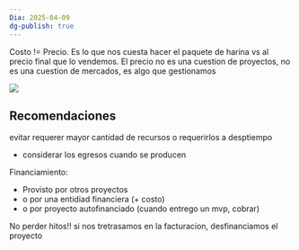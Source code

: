 ```yaml
---
Dia: 2025-04-09
dg-publish: true
---
```

Costo != Precio. Es lo que nos cuesta hacer el paquete de harina vs al precio final que lo vendemos. 
El precio no es una cuestion de proyectos, no es una cuestion de mercados, es algo que gestionamos


**![](https://lh7-rt.googleusercontent.com/slidesz/AGV_vUf2YZDOg7U08LOSV8DgBIp9sKgUYBn1sbj9b7-E7f-qRqJh-TrRqcjdHYI1ewnj40h3ClnnvzV4SgutR6r7Moh2FsRYzDNdLBbz_lLhj36M1xGxykaweJJg8bTBgSMsQXA_XnJ6p0iLbMnq54X7rg=s2048?key=C3GRf55xXz4dfeiioTsKxm9H)**
## Recomendaciones 
evitar requerer mayor cantidad de recursos o requerirlos a desptiempo 
- considerar los egresos cuando se producen 

Financiamiento: 
- Provisto por otros proyectos 
- o por una entidiad financiera (+ costo)
- o por proyecto autofinanciado (cuando entrego un mvp, cobrar)

No perder hitos!!
si nos tretrasamos en la facturacion, desfinanciamos el proyecto